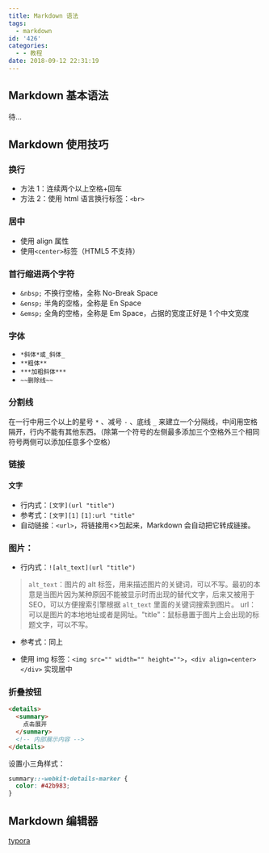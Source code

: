 ```yaml
---
title: Markdown 语法
tags:
  - markdown
id: '426'
categories:
  - - 教程
date: 2018-09-12 22:31:19
---
```


## Markdown 基本语法

待...

## Markdown 使用技巧

### 换行

- 方法 1：连续两个以上空格+回车
- 方法 2：使用 html 语言换行标签：`<br>`

### 居中

- 使用 align 属性
- 使用`<center>`标签（HTML5 不支持）

### 首行缩进两个字符

- `&nbsp;` 不换行空格，全称 No-Break Space
- `&ensp;` 半角的空格，全称是 En Space
- `&emsp;` 全角的空格，全称是 Em Space，占据的宽度正好是 1 个中文宽度

### 字体

- `*斜体*或_斜体_`
- `**粗体**`
- `***加粗斜体***`
- `~~删除线~~`

### 分割线

在一行中用三个以上的星号 `*` 、减号 `-` 、底线 `_` 来建立一个分隔线，中间用空格隔开，行内不能有其他东西。（除第一个符号的左侧最多添加三个空格外三个相同符号两侧可以添加任意多个空格）

### 链接

#### 文字

- 行内式：`[文字](url "title")`
- 参考式：`[文字][1]` `[1]:url "title"`
- 自动链接：`<url>`，将链接用<>包起来，Markdown 会自动把它转成链接。

### 图片：

- 行内式：`![alt_text](url "title")`

> `alt_text`：图片的 alt 标签，用来描述图片的关键词，可以不写。最初的本意是当图片因为某种原因不能被显示时而出现的替代文字，后来又被用于 SEO，可以方便搜索引擎根据 `alt_text` 里面的关键词搜索到图片。 url：可以是图片的本地地址或者是网址。"title"：鼠标悬置于图片上会出现的标题文字，可以不写。

- 参考式：同上

- 使用 img 标签：`<img src="" width="" height="">`，`<div align=center></div>` 实现居中

### 折叠按钮

```html
<details>
  <summary>
    点击展开
  </summary>
  <!-- 内部展示内容 -->
</details>
```


设置小三角样式：

```css
summary::-webkit-details-marker {
  color: #42b983;
}
```

## Markdown 编辑器

[typora](https://www.typora.io/)
